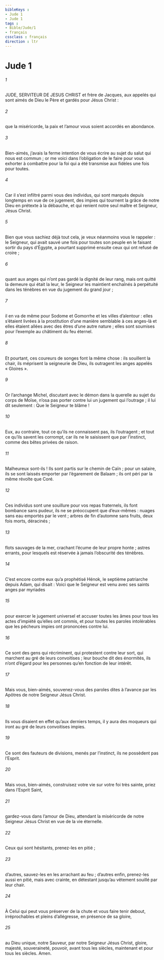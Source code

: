 ```yaml
---
bibleKeys : 
- Jude 1
- Jude 1
tags : 
- Bible/Jude/1
- français
cssclass : français
direction : ltr
---
```


# Jude 1

###### 1
JUDE, SERVITEUR DE JESUS CHRIST
et frère de Jacques,
aux appelés qui sont aimés de Dieu le Père
et gardés pour Jésus Christ :
###### 2
que la miséricorde, la paix et l’amour
vous soient accordés en abondance.
###### 3
Bien-aimés, j’avais la ferme intention de vous écrire au sujet du salut qui nous est commun ; or me voici dans l’obligation de le faire pour vous exhorter à combattre pour la foi qui a été transmise aux fidèles une fois pour toutes.
###### 4
Car il s’est infiltré parmi vous des individus, qui sont marqués depuis longtemps en vue de ce jugement, des impies qui tournent la grâce de notre Dieu en prétexte à la débauche, et qui renient notre seul maître et Seigneur, Jésus Christ.
###### 5
Bien que vous sachiez déjà tout cela, je veux néanmoins vous le rappeler : le Seigneur, qui avait sauvé une fois pour toutes son peuple en le faisant sortir du pays d’Égypte, a pourtant supprimé ensuite ceux qui ont refusé de croire ;
###### 6
quant aux anges qui n’ont pas gardé la dignité de leur rang, mais ont quitté la demeure qui était la leur, le Seigneur les maintient enchaînés à perpétuité dans les ténèbres en vue du jugement du grand jour ;
###### 7
il en va de même pour Sodome et Gomorrhe et les villes d’alentour : elles s’étaient livrées à la prostitution d’une manière semblable à ces anges-là et elles étaient allées avec des êtres d’une autre nature ; elles sont soumises pour l’exemple au châtiment du feu éternel.
###### 8
Et pourtant, ces coureurs de songes font la même chose : ils souillent la chair, ils méprisent la seigneurie de Dieu, ils outragent les anges appelés « Gloires ».
###### 9
Or l’archange Michel, discutant avec le démon dans la querelle au sujet du corps de Moïse, n’osa pas porter contre lui un jugement qui l’outrage ; il lui dit seulement : Que le Seigneur te blâme !
###### 10
Eux, au contraire, tout ce qu’ils ne connaissent pas, ils l’outragent ; et tout ce qu’ils savent les corrompt, car ils ne le saisissent que par l’instinct, comme des bêtes privées de raison.
###### 11
Malheureux sont-ils ! Ils sont partis sur le chemin de Caïn ; pour un salaire, ils se sont laissés emporter par l’égarement de Balaam ; ils ont péri par la même révolte que Coré.
###### 12
Ces individus sont une souillure pour vos repas fraternels, ils font bombance sans pudeur, ils ne se préoccupent que d’eux-mêmes : nuages sans eau emportés par le vent ; arbres de fin d’automne sans fruits, deux fois morts, déracinés ;
###### 13
flots sauvages de la mer, crachant l’écume de leur propre honte ; astres errants, pour lesquels est réservée à jamais l’obscurité des ténèbres.
###### 14
C’est encore contre eux qu’a prophétisé Hénok, le septième patriarche depuis Adam, qui disait : Voici que le Seigneur est venu avec ses saints anges par myriades
###### 15
pour exercer le jugement universel et accuser toutes les âmes pour tous les actes d’impiété qu’elles ont commis, et pour toutes les paroles intolérables que les pécheurs impies ont prononcées contre lui.
###### 16
Ce sont des gens qui récriminent, qui protestent contre leur sort, qui marchent au gré de leurs convoitises ; leur bouche dit des énormités, ils n’ont d’égard pour les personnes qu’en fonction de leur intérêt.
###### 17
Mais vous, bien-aimés, souvenez-vous des paroles dites à l’avance par les Apôtres de notre Seigneur Jésus Christ.
###### 18
Ils vous disaient en effet qu’aux derniers temps, il y aura des moqueurs qui iront au gré de leurs convoitises impies.
###### 19
Ce sont des fauteurs de divisions, menés par l’instinct, ils ne possèdent pas l’Esprit.
###### 20
Mais vous, bien-aimés, construisez votre vie sur votre foi très sainte, priez dans l’Esprit Saint,
###### 21
gardez-vous dans l’amour de Dieu, attendant la miséricorde de notre Seigneur Jésus Christ en vue de la vie éternelle.
###### 22
Ceux qui sont hésitants, prenez-les en pitié ;
###### 23
d’autres, sauvez-les en les arrachant au feu ; d’autres enfin, prenez-les aussi en pitié, mais avec crainte, en détestant jusqu’au vêtement souillé par leur chair.
###### 24
À Celui qui peut vous préserver de la chute
et vous faire tenir debout,
irréprochables et pleins d’allégresse,
en présence de sa gloire,
###### 25
au Dieu unique, notre Sauveur,
par notre Seigneur Jésus Christ,
gloire, majesté, souveraineté, pouvoir,
avant tous les siècles,
maintenant et pour tous les siècles.
Amen.
